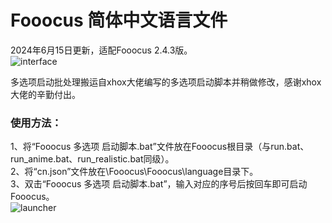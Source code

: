 # Fooocus 简体中文语言文件  
2024年6月15日更新，适配Fooocus 2.4.3版。  
![interface](https://github.com/tek2y/Fooocus-cnlang/blob/main/screenshot/interface.png)  
  
多选项启动批处理搬运自xhox大佬编写的多选项启动脚本并稍做修改，感谢xhox大佬的辛勤付出。  
### 使用方法：  
1、将“Fooocus 多选项 启动脚本.bat”文件放在Fooocus根目录（与run.bat、run_anime.bat、run_realistic.bat同级）。  
2、将“cn.json”文件放在\Fooocus\Fooocus\language目录下。  
3、双击“Fooocus 多选项 启动脚本.bat”，输入对应的序号后按回车即可启动Fooocus。  
![launcher](https://github.com/tek2y/Fooocus-cnlang/blob/main/screenshot/launcher.png)
